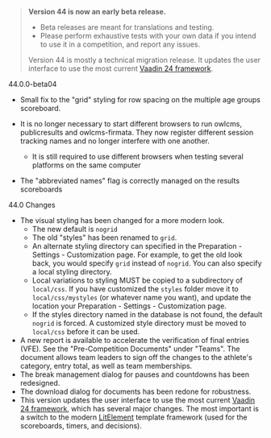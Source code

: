 > **Version 44 is now an early beta release.**
>
> - Beta releases are meant for translations and testing.
> - Please perform exhaustive tests with your own data if you intend to use it in a competition, and report any issues.
>
> Version 44 is mostly a technical migration release. It updates the user interface to use the most current [Vaadin 24 framework](https://vaadin.com/).
>

44.0.0-beta04

- Small fix to the "grid" styling for row spacing on the multiple age groups scoreboard.
  
- It is no longer necessary to start different browsers to run owlcms, publicresults and owlcms-firmata.  They now register different session tracking names and no longer interfere with one another.
  - It is still required to use different browsers when testing several platforms on the same computer

- The "abbreviated names" flag is correctly managed on the results scoreboards  

44.0 Changes

- The visual styling has been changed for a more modern look. 
  - The new default is `nogrid`
  - The old "styles" has been renamed to `grid`. 
  - An alternate styling directory can specified in the Preparation - Settings - Customization page.  For example, to get the old look back, you would specify `grid` instead of `nogrid`.  You can also specify a local styling directory.
  - Local variations to styling MUST be copied to a subdirectory of `local/css`.  If you have customized the `styles` folder move it to `local/css/mystyles` (or whatever name you want), and update the location your Preparation - Settings - Customization page. 
  - If the styles directory named in the database is not found, the default  `nogrid`  is forced. A customized style directory must be moved to `local/css` before it can be used.
- A new report is available to accelerate the verification of final entries (VFE).  See the "Pre-Competition Documents" under "Teams". The document allows team leaders to sign off the changes to the athlete's category, entry total, as well as team memberships.
- The break management dialog for pauses and countdowns has been redesigned.
- The download dialog for documents has been redone for robustness.
- This version updates the user interface to use the most current [Vaadin 24 framework](https://vaadin.com/), which has several major changes. The most important is a switch to the modern [LitElement](https://lit.dev/) template framework (used for the scoreboards, timers, and decisions).
